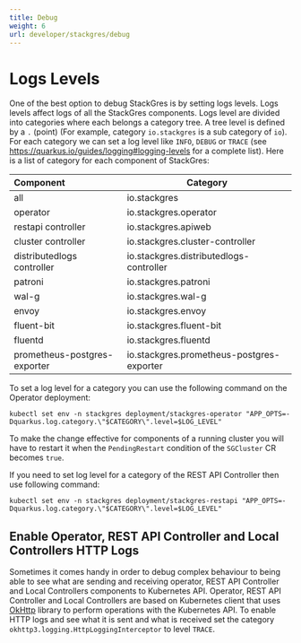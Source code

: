 ```yaml
---
title: Debug
weight: 6
url: developer/stackgres/debug
---
```


# Logs Levels

One of the best option to debug StackGres is by setting logs levels. Logs levels affect logs of all the StackGres
 components. Logs level are divided into categories where each belongs a category tree. A tree level is defined
 by a `.` (point) (For example, category `io.stackgres` is a sub category of `io`). For each category we can set
 a log level like `INFO`, `DEBUG` or `TRACE` (see https://quarkus.io/guides/logging#logging-levels for a complete
 list). Here is a list of category for each component of StackGres:

| Component                    | Category                                  |
|:-----------------------------|-------------------------------------------|
| all                          | io.stackgres                              |
| operator                     | io.stackgres.operator                     |
| restapi controller           | io.stackgres.apiweb                       |
| cluster controller           | io.stackgres.cluster-controller           |
| distributedlogs controller   | io.stackgres.distributedlogs-controller   |
| patroni                      | io.stackgres.patroni                      |
| wal-g                        | io.stackgres.wal-g                        |
| envoy                        | io.stackgres.envoy                        |
| fluent-bit                   | io.stackgres.fluent-bit                   |
| fluentd                      | io.stackgres.fluentd                      |
| prometheus-postgres-exporter | io.stackgres.prometheus-postgres-exporter |

To set a log level for a category you can use the following command on the Operator deployment:

```shell
kubectl set env -n stackgres deployment/stackgres-operator "APP_OPTS=-Dquarkus.log.category.\"$CATEGORY\".level=$LOG_LEVEL"
```

To make the change effective for components of a running cluster you will have to restart it when the `PendingRestart`
 condition of the `SGCluster` CR becomes `true`.

If you need to set log level for a category of the REST API Controller then use following command:

```shell
kubectl set env -n stackgres deployment/stackgres-restapi "APP_OPTS=-Dquarkus.log.category.\"$CATEGORY\".level=$LOG_LEVEL"
```

## Enable Operator, REST API Controller and Local Controllers HTTP Logs

Sometimes it comes handy in order to debug complex behaviour to being able to see what are sending and receiving
 operator, REST API Controller and Local Controllers components to Kubernetes API. Operator, REST API Controller
 and Local Controllers are based on Kubernetes client that uses [OkHttp](https://square.github.io/okhttp/) library
 to perform operations with the Kubernetes API. To enable HTTP logs and see what it is sent and what is received set
 the category `okhttp3.logging.HttpLoggingInterceptor` to level `TRACE`.
